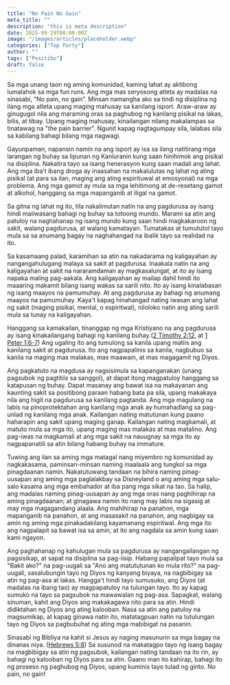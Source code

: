 ```yaml
---
title: "No Pain No Gain"
meta_title: ""
description: "this is meta description"
date: 2025-09-29T00:00:00Z
image: "/images/articles/placeholder.webp"
categories: ["Top Forty"]
author: ""
tags: ["Positibo"]
draft: false
---
```


Sa mga unang taon ng aming komunidad, kaming lahat ay aktibong lumalahok sa mga fun runs. Ang mga mas seryosong atleta ay madalas na sinasabi, “No pain, no gain”. Minsan namangha ako sa tindi ng disiplina ng ilang mga atleta upang maging mahusay sa kanilang isport. Araw-araw ay ginugugol nila ang maraming oras sa paghubog ng kanilang pisikal na lakas, bilis, at tibay. Upang maging mahusay, kinailangan nilang makalampas sa tinatawag na "the pain barrier". Ngunit kapag nagtagumpay sila, lalabas sila sa kabilang bahagi bilang mga nagwagi.  
  
Gayunpaman, napansin namin na ang isport ay isa sa ilang natitirang mga larangan ng buhay sa lipunan ng Kanluranin kung saan hinihimok ang pisikal na disiplina. Nakatira tayo sa isang henerasyon kung saan madali ang lahat. Ang mga iba’t ibang droga ay inaasahan na makalulutas ng lahat ng ating pisikal (at para sa ilan, maging ang ating espirituwal at emosyonal) na mga problema. Ang mga gamot ay mula sa mga lehitimong at de-resetang gamot at alkohol, hanggang sa mga mapanganib at iligal na gamot.  
  
Sa gitna ng lahat ng ito, tila nakalimutan natin na ang pagdurusa ay isang hindi maiiwasang bahagi ng buhay sa totoong mundo. Marami sa atin ang patuloy na naghahanap ng isang mundo kung saan hindi magkakaroon ng sakit, walang pagdurusa, at walang kamatayan. Tumatakas at tumututol tayo mula sa sa anumang bagay na naghahangad na ibalik tayo sa realidad na ito.  
  
Sa kasamaang palad, karamihan sa atin na nakadarama ng kaligayahan ay nangangahulugang malaya sa sakit at pagdurusa. Inaakala natin na ang kaligayahan at sakit na nararamdaman ay magkasalungat, at ito ay isang napaka maling pag-aakala. Ang kaligayahan ay mailap dahil hindi ito maaaring makamit bilang isang wakas sa sarili nito. Ito ay isang kinalabasan ng isang maayos na pamumuhay. At ang pagdurusa ay bahagi ng anumang maayos na pamumuhay. Kaya't kapag hinahangad nating iwasan ang lahat ng sakit (maging pisikal, mental, o espiritwal), niloloko natin ang ating sarili mula sa tunay na kaligayahan.  
  
Hanggang sa kamakailan, tinanggap ng mga Kristiyano na ang pagdurusa ay isang kinakailangang bahagi ng kanilang buhay.([2 Timothy 2:12](http://www.biblegateway.com/passage/index.php?search=2+Timothy+2%3A12;&version=50;&interface=print "Read 2 Timothy 2:12"), at [1 Peter 1:6-7](http://www.biblegateway.com/passage/index.php?search=1+Peter+1%3A6-7;&version=50;&interface=print "Read 1 Peter 1:6-7")) Ang ugaling ito ang tumulong sa kanila upang matiis ang kanilang sakit at pagdurusa. Ito ang nagpapalinis sa kanila, nagbubuo sa kanila na maging mas malakas, mas maawain, at mas magagamit ng Diyos.  
  
Ang pagkatuto na magdusa ay nagsisimula sa kapanganakan (unang pagsubok ng pagtitiis sa sanggol), at dapat itong magpatuloy hanggang sa katapusan ng buhay. Dapat masanay ang bawat isa na makayanan ang kaunting sakit sa positibong paraan habang bata pa sila, upang makakaya nila ang higit na pagdurusa sa kanilang pagtanda. Ang mga magulang na labis na pinoprotektahan ang kanilang mga anak ay humahadlang sa pag-unlad ng kanilang mga anak. Kailangan nating matutunan kung paano haharapin ang sakit upang maging ganap. Kailangan nating magkamali, at matuto mula sa mga ito, upang maging mas malakas at mas matalino. Ang pag-iwas na magkamali at ang mga sakit na nauugnay sa mga ito ay nagpapanatili sa atin bilang habang buhay na immature.  
  
Tuwing ang ilan sa aming mga matagal nang miyembro ng komunidad ay nagkakasama, paminsan-minsan naming inaalaala ang tungkol sa mga pinagdaanan namin. Nakatutuwang tandaan na bihira naming pinag-uusapan ang aming mga paglalakbay sa Disneyland o ang aming mga salu-salo kasama ang mga embahador at iba pang mga sikat na tao. Sa halip, ang madalas naming pinag-uusapan ay ang mga oras nang paghihirap na aming pinagdaanan; at ginagawa namin ito nang may labis na sigasig at may mga magagandang alaala. Ang mahihirap na panahon, mga mapanganib na panahon, at ang masasakit na panahon, ang nagbigay sa amin ng aming mga pinakadakilang kayamanang espiritwal. Ang mga ito ang nagpalapit sa bawat isa sa amin, at ito ang nagdala sa amin kung saan kami ngayon.  
  
Ang paghahanap ng kahulugan mula sa pagdurusa ay nangangailangan ng pagsisikap, at sapat na disiplina sa pag-iisip. Habang papalipat tayo mula sa "Bakit ako?" na pag-uugali sa "Ano ang matututunan ko mula rito?" na pag-uugali, sasalubungin tayo ng Diyos ng kanyang biyaya, na nagbibigay sa atin ng pag-asa at lakas. Hangga't hindi tayo sumusuko, ang Diyos (at madalas na ibang tao) ay magpapatuloy na tulungan tayo. Ito ay kapag sumuko na tayo sa pagsubok na mawawalan ng pag-asa. Sapagkat, walang sinuman, kahit ang Diyos ang makakagawa nito para sa atin. Hindi didiktahan ng Diyos ang ating kalooban. Nasa sa atin ang patuloy na magsumikap, at kapag ginawa natin ito, matatagpuan natin na tutulungan tayo ng Diyos sa pagbubuhat ng ating mga mabibigat na pasanin.  
  
Sinasabi ng Bibliya na kahit si Jesus ay naging masunurin sa mga bagay na dinanas niya. ([Hebrews 5:8](http://www.biblegateway.com/passage/index.php?search=Hebrews+5%3A8;&version=50;&interface=print "Read Hebrews 5:8")) Sa susunod na makatagpo tayo ng isang bagay na magbibigay sa atin ng pagsubok, kailangan nating tandaan na ito rin, ay bahagi ng kalooban ng Diyos para sa atin. Gaano man ito kahirap, bahagi ito ng proseso ng paghubog ng Diyos, upang kuminis tayo tulad ng ginto. No pain, no gain!  
  